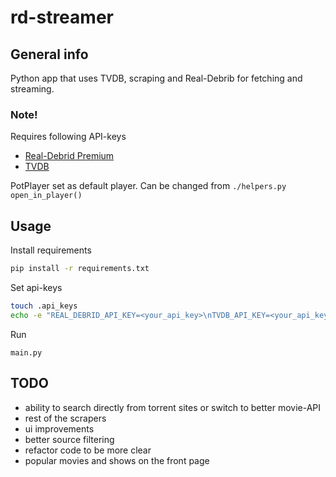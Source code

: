 # rd-streamer

## General info
Python app that uses TVDB, scraping and Real-Debrib for fetching and streaming.

### Note!  
Requires following API-keys  
- [Real-Debrid Premium](https://real-debrid.com/)
- [TVDB](https://www.thetvdb.com/api-information)

PotPlayer set as default player. Can be changed from ```./helpers.py open_in_player() ```

## Usage

Install requirements
```sh
pip install -r requirements.txt
 ```

Set api-keys  
```sh
touch .api_keys
echo -e "REAL_DEBRID_API_KEY=<your_api_key>\nTVDB_API_KEY=<your_api_key>" > .api_keys
```

Run
```
main.py
```

## TODO

- ability to search directly from torrent sites or switch to better movie-API
- rest of the scrapers 
- ui improvements
- better source filtering
- refactor code to be more clear
- popular movies and shows on the front page
